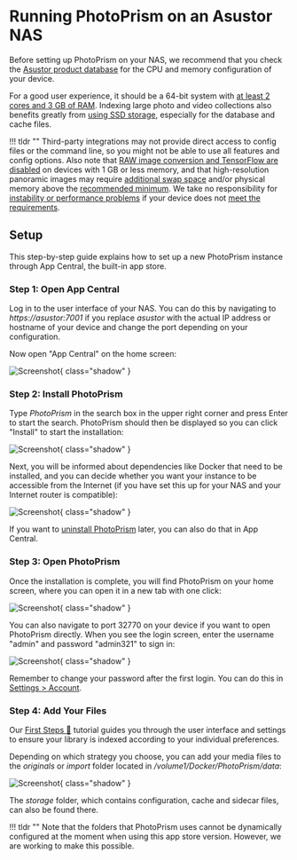 # Running PhotoPrism on an Asustor NAS

Before setting up PhotoPrism on your NAS, we recommend that you check the [Asustor product database](https://www.asustor.com/en/product/product_list) for the CPU and memory configuration of your device.

For a good user experience, it should be a 64-bit system with [at least 2 cores and 3 GB of RAM](../index.md#system-requirements). Indexing large photo and video collections also benefits greatly from [using SSD storage](../troubleshooting/performance.md#storage), especially for the database and cache files.

!!! tldr ""
    Third-party integrations may not provide direct access to config files or the command line, so you might not be able to use all features and config options.
    Also note that [RAW image conversion and TensorFlow are disabled](../../user-guide/settings/advanced.md) on devices with 1 GB or less memory, and that high-resolution panoramic images may require [additional swap space](../troubleshooting/docker.md#adding-swap) and/or physical memory above the [recommended minimum](../index.md#system-requirements). We take no responsibility for [instability or performance problems](../troubleshooting/performance.md) if your device does not [meet the requirements](../index.md#system-requirements).

## Setup

This step-by-step guide explains how to set up a new PhotoPrism instance through App Central, the built-in app store.

### Step 1: Open App Central

Log in to the user interface of your NAS. You can do this by navigating to *https://asustor:7001* if you replace *asustor* with the actual IP address or hostname of your device and change the port depending on your configuration.

Now open "App Central" on the home screen:

![Screenshot](img/asustor/asustor-home.jpg){ class="shadow" }

### Step 2: Install PhotoPrism

Type *PhotoPrism* in the search box in the upper right corner and press Enter to start the search. PhotoPrism should then be displayed so you can click "Install" to start the installation:

![Screenshot](img/asustor/asustor-step-1.jpg){ class="shadow" }

Next, you will be informed about dependencies like Docker that need to be installed, and you can decide whether you want your instance to be accessible from the Internet (if you have set this up for your NAS and your Internet router is compatible):

![Screenshot](img/asustor/asustor-step-2.jpg){ class="shadow" }

If you want to [uninstall PhotoPrism](img/asustor/asustor-step-3.jpg) later, you can also do that in App Central.

### Step 3: Open PhotoPrism

Once the installation is complete, you will find PhotoPrism on your home screen, where you can open it in a new tab with one click:

![Screenshot](img/asustor/asustor-step-4.jpg){ class="shadow" }

You can also navigate to port 32770 on your device if you want to open PhotoPrism directly.
When you see the login screen, enter the username "admin" and password "admin321" to sign in:

![Screenshot](img/asustor/asustor-login.jpg){ class="shadow" }

Remember to change your password after the first login. You can do this in [Settings > Account](../../user-guide/settings/account.md#change-password).

### Step 4: Add Your Files

Our [First Steps 👣](../../user-guide/first-steps.md) tutorial guides you through the user interface and settings to ensure your library is indexed according to your individual preferences.

Depending on which strategy you choose, you can add your media files to the *originals* or *import* folder located in */volume1/Docker/PhotoPrism/data*:

![Screenshot](img/asustor/asustor-folder.jpg){ class="shadow" }

The *storage* folder, which contains configuration, cache and sidecar files, can also be found there.

!!! tldr ""
    Note that the folders that PhotoPrism uses cannot be dynamically configured at the moment when using this app store version. However, we are working to make this possible.
